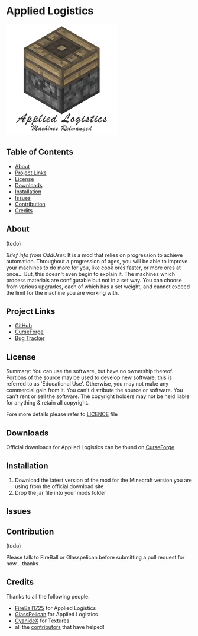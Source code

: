 # Applied Logistics

![Applied Logistics Logo](https://raw.githubusercontent.com/FlatStoneTech/AppliedLogistics/develop/images/appliedlogistics-logo.png)

## Table of Contents

* [About](#about)
* [Project Links](#projectlinks)
* [License](#license)
* [Downloads](#downloads)
* [Installation](#installation)
* [Issues](#issues)
* [Contribution](#contribution)
* [Credits](#credits)

## About

(todo)

*Brief info from OddUser:*
It is a mod that relies on progression to achieve automation. Throughout a progression of ages, you will be able to improve your machines to do more for you, like cook ores faster, or more ores at once... But, this doesn't even begin to explain it. The machines which process materials are configurable but not in a set way. You can choose from various upgrades, each of which has a set weight, and cannot exceed the limit for the machine you are working with.
## Project Links

* [GitHub](https://github.com/FlatStoneTech/AppliedLogistics/tree/develop#contribution)
* [CurseForge](http://minecraft.curseforge.com/projects/applied-logistics)
* [Bug Tracker](https://github.com/FlatStoneTech/AppliedLogistics/issues)

## License

Summary:
You can use the software, but have no ownership thereof. Portions of the source may be used to develop new software; this is referred to as 'Educational Use'. Otherwise, you may not make any commercial gain from it. You can't distribute the source or software. You can't rent or sell the software. The copyright holders may not be held liable for anything & retain all copyright.

Fore more details please refer to [LICENCE](https://github.com/FlatStoneTech/AppliedLogistics/blob/master/LICENSE) file

## Downloads

Official downloads for Applied Logistics can be found on [CurseForge](http://minecraft.curseforge.com/projects/applied-logistics)

## Installation

1. Download the latest version of the mod for the Minecraft version you are using from the official download site
2. Drop the jar file into your mods folder

## Issues

## Contribution

(todo)

Please talk to FireBall or Glasspelican before submitting a pull request for now...  thanks

## Credits

Thanks to all the following people:

* [FireBall1725](https://github.com/FireBall1725) for Applied Logistics
* [GlassPelican](https://github.com/glasspelican) for Applied Logistics
* [CyanideX]() for Textures
* all the [contributors]() that have helped!